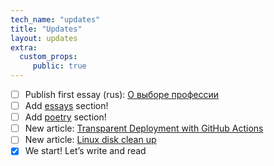 ```yaml
---
tech_name: "updates"
title: "Updates"
layout: updates
extra: 
  custom_props:
     public: true
---
```

- [ ] Publish first essay (rus): [О выборе профессии](https://alchemmist.xyz/essays/career-choice)
- [ ] Add [essays](https://alchemmist.xyz/essays) section!
- [ ] Add [poetry](https://alchemmist.xyz/poetry/) section!
- [ ] New article: [Transparent Deployment with GitHub Actions](https://alchemmist.xyz/articles/deploy-gh-actions/)
- [ ] New article: [Linux disk clean up](https://alchemmist.xyz/articles/linux-clean-up/)
- [x] We start! Let’s write and read
